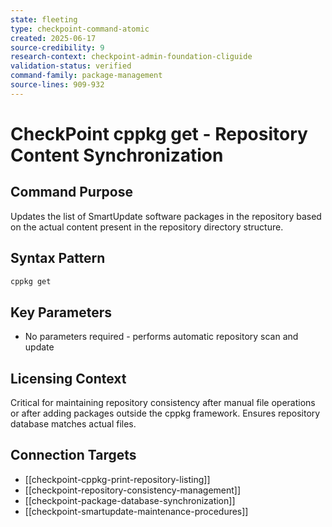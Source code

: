 ```yaml
---
state: fleeting
type: checkpoint-command-atomic
created: 2025-06-17
source-credibility: 9
research-context: checkpoint-admin-foundation-cliguide
validation-status: verified
command-family: package-management
source-lines: 909-932
---
```


# CheckPoint cppkg get - Repository Content Synchronization

## Command Purpose
Updates the list of SmartUpdate software packages in the repository based on the actual content present in the repository directory structure.

## Syntax Pattern
```bash
cppkg get
```

## Key Parameters
- No parameters required - performs automatic repository scan and update

## Licensing Context
Critical for maintaining repository consistency after manual file operations or after adding packages outside the cppkg framework. Ensures repository database matches actual files.

## Connection Targets
- [[checkpoint-cppkg-print-repository-listing]]
- [[checkpoint-repository-consistency-management]]
- [[checkpoint-package-database-synchronization]]
- [[checkpoint-smartupdate-maintenance-procedures]]